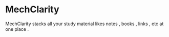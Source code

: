 # MechClarity
MechClarity stacks all your study material likes notes , books , links , etc at one place .
